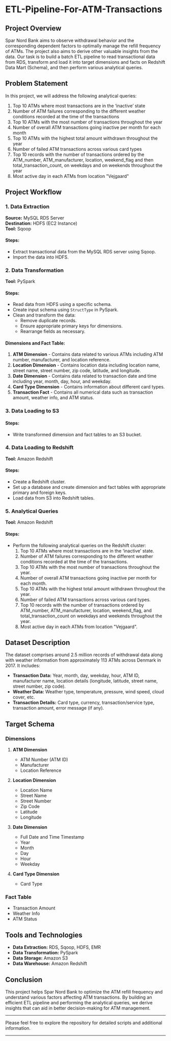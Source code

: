 # ETL-Pipeline-For-ATM-Transactions

## Project Overview

Spar Nord Bank aims to observe withdrawal behavior and the corresponding dependent factors to optimally manage the refill frequency of ATMs. The project also aims to derive other valuable insights from the data. Our task is to build a batch ETL pipeline to read transactional data from RDS, transform and load it into target dimensions and facts on Redshift Data Mart (Schema), and then perform various analytical queries.

## Problem Statement

In this project, we will address the following analytical queries:

1. Top 10 ATMs where most transactions are in the ‘inactive’ state
2. Number of ATM failures corresponding to the different weather conditions recorded at the time of the transactions
3. Top 10 ATMs with the most number of transactions throughout the year
4. Number of overall ATM transactions going inactive per month for each month
5. Top 10 ATMs with the highest total amount withdrawn throughout the year
6. Number of failed ATM transactions across various card types
7. Top 10 records with the number of transactions ordered by the ATM_number, ATM_manufacturer, location, weekend_flag and then total_transaction_count, on weekdays and on weekends throughout the year
8. Most active day in each ATMs from location "Vejgaard"

## Project Workflow

### 1. Data Extraction

**Source:** MySQL RDS Server  
**Destination:** HDFS (EC2 Instance)  
**Tool:** Sqoop

#### Steps:
- Extract transactional data from the MySQL RDS server using Sqoop.
- Import the data into HDFS.

### 2. Data Transformation

**Tool:** PySpark

#### Steps:
- Read data from HDFS using a specific schema.
- Create input schema using `StructType` in PySpark.
- Clean and transform the data:
  - Remove duplicate records.
  - Ensure appropriate primary keys for dimensions.
  - Rearrange fields as necessary.

#### Dimensions and Fact Table:
1. **ATM Dimension** - Contains data related to various ATMs including ATM number, manufacturer, and location reference.
2. **Location Dimension** - Contains location data including location name, street name, street number, zip code, latitude, and longitude.
3. **Date Dimension** - Contains data related to transaction date and time including year, month, day, hour, and weekday.
4. **Card Type Dimension** - Contains information about different card types.
5. **Transaction Fact** - Contains all numerical data such as transaction amount, weather info, and ATM status.

### 3. Data Loading to S3

#### Steps:
- Write transformed dimension and fact tables to an S3 bucket.

### 4. Data Loading to Redshift

**Tool:** Amazon Redshift

#### Steps:
- Create a Redshift cluster.
- Set up a database and create dimension and fact tables with appropriate primary and foreign keys.
- Load data from S3 into Redshift tables.

### 5. Analytical Queries

**Tool:** Amazon Redshift

#### Steps:
- Perform the following analytical queries on the Redshift cluster:
  1. Top 10 ATMs where most transactions are in the ‘inactive’ state.
  2. Number of ATM failures corresponding to the different weather conditions recorded at the time of the transactions.
  3. Top 10 ATMs with the most number of transactions throughout the year.
  4. Number of overall ATM transactions going inactive per month for each month.
  5. Top 10 ATMs with the highest total amount withdrawn throughout the year.
  6. Number of failed ATM transactions across various card types.
  7. Top 10 records with the number of transactions ordered by ATM_number, ATM_manufacturer, location, weekend_flag, and total_transaction_count on weekdays and weekends throughout the year.
  8. Most active day in each ATMs from location "Vejgaard".

## Dataset Description

The dataset comprises around 2.5 million records of withdrawal data along with weather information from approximately 113 ATMs across Denmark in 2017. It includes:
- **Transaction Data:** Year, month, day, weekday, hour, ATM ID, manufacturer name, location details (longitude, latitude, street name, street number, zip code).
- **Weather Data:** Weather type, temperature, pressure, wind speed, cloud cover, etc.
- **Transaction Details:** Card type, currency, transaction/service type, transaction amount, error message (if any).

## Target Schema

### Dimensions
1. **ATM Dimension**
   - ATM Number (ATM ID)
   - Manufacturer
   - Location Reference

2. **Location Dimension**
   - Location Name
   - Street Name
   - Street Number
   - Zip Code
   - Latitude
   - Longitude

3. **Date Dimension**
   - Full Date and Time Timestamp
   - Year
   - Month
   - Day
   - Hour
   - Weekday

4. **Card Type Dimension**
   - Card Type

### Fact Table
- Transaction Amount
- Weather Info
- ATM Status

## Tools and Technologies

- **Data Extraction:** RDS, Sqoop, HDFS, EMR
- **Data Transformation:** PySpark
- **Data Storage:** Amazon S3
- **Data Warehouse:** Amazon Redshift

## Conclusion

This project helps Spar Nord Bank to optimize the ATM refill frequency and understand various factors affecting ATM transactions. By building an efficient ETL pipeline and performing the analytical queries, we derive insights that can aid in better decision-making for ATM management.

---

Please feel free to explore the repository for detailed scripts and additional information.

---
